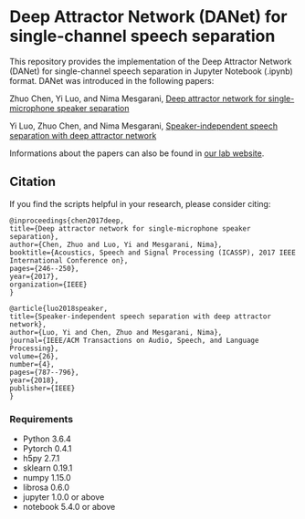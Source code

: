 # Deep Attractor Network (DANet) for single-channel speech separation

This repository provides the implementation of the Deep Attractor Network (DANet) for single-channel speech separation in Jupyter Notebook (.ipynb) format. DANet was introduced in the following papers:

Zhuo Chen, Yi Luo, and Nima Mesgarani, [Deep attractor network for single-microphone speaker separation](https://ieeexplore.ieee.org/abstract/document/7952155)

Yi Luo, Zhuo Chen, and Nima Mesgarani, [Speaker-independent speech separation with deep attractor network](https://ieeexplore.ieee.org/abstract/document/8264702)

Informations about the papers can also be found in [our lab website](http://naplab.ee.columbia.edu/danet.html).

## Citation

If you find the scripts helpful in your research, please consider citing:

    @inproceedings{chen2017deep,
    title={Deep attractor network for single-microphone speaker separation},
    author={Chen, Zhuo and Luo, Yi and Mesgarani, Nima},
    booktitle={Acoustics, Speech and Signal Processing (ICASSP), 2017 IEEE International Conference on},
    pages={246--250},
    year={2017},
    organization={IEEE}
    }

    @article{luo2018speaker,
    title={Speaker-independent speech separation with deep attractor network},
    author={Luo, Yi and Chen, Zhuo and Mesgarani, Nima},
    journal={IEEE/ACM Transactions on Audio, Speech, and Language Processing},
    volume={26},
    number={4},
    pages={787--796},
    year={2018},
    publisher={IEEE}
    }
    
### Requirements
- Python 3.6.4
- Pytorch 0.4.1
- h5py 2.7.1
- sklearn 0.19.1
- numpy 1.15.0
- librosa 0.6.0
- jupyter 1.0.0 or above
- notebook 5.4.0 or above
